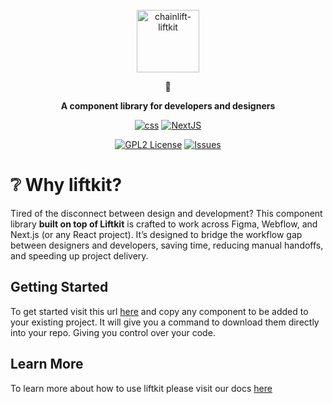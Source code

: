 <!-- markdownlint-disable -->
<br />
<div align="center">
  <a href="https://github.com/chainlift/liftkit">
    <img src="https://cdn.prod.website-files.com/657f62adb6ceeafe578853be/663050f5308115fcafd96bd6_liftkit%20wordmark%20blue.svg" height="100em" alt="chainlift-liftkit">
  </a>
  <p>🎢</p>
  <p>
    <strong>
      A component library for developers and designers
    </strong>
  </p>

[![css][css-shield]][css-url]
[![NextJS][nextjs-shield]][nextjs-url]

[![GPL2 License][license-shield]][license-url]
[![Issues][issues-shield]][issues-url]
</div>
<!-- markdownlint-restore -->

# :grey_question: Why liftkit?
Tired of the disconnect between design and development? This component library __built on top of Liftkit__ is crafted to work across Figma, Webflow, and Next.js (or any React project). It’s designed to bridge the workflow gap between designers and developers, saving time, reducing manual handoffs, and speeding up project delivery.

## Getting Started
To get started visit this url [here](https://liftkit.pages.dev/) and copy any component to be added to your existing project. It will give you a command to download them directly into your repo. Giving you control over your code.

## Learn More
To learn more about how to use liftkit please visit our docs [here](https://locrian-challenge-f8e.notion.site/)

<!-- MARKDOWN LINKS & IMAGES -->
[nextjs-shield]: https://img.shields.io/badge/Next.js-000000.svg?style=for-the-badge&logo=next.js&logoColor=white
[nextjs-url]: https://github.com/vercel/next.js
[nix-shield]: https://img.shields.io/badge/nix-0175C2?style=for-the-badge&logo=NixOS&logoColor=white
[nix-url]: https://nixos.org/
[css-shield]: https://img.shields.io/badge/CSS3-1572B6.svg?style=for-the-badge&logo=css3&logoColor=white
[css-url]: https://developer.mozilla.org/en-US/docs/Web/CSS
[shadcn-shield]: https://img.shields.io/badge/shadcn-registry-%23EDE9FE.svg?style=for-the-badge&logo=vercel&logoColor=black
[shadcn-url]: https://ui.shadcn.com/docs/registry

[license-shield]: https://img.shields.io/github/license/chainlift/liftkit.svg?style=for-the-badge
[license-url]: https://github.com/chainlift/liftkit/blob/master/LICENSE
[issues-shield]: https://img.shields.io/github/issues/chainlift/liftkit.svg?style=for-the-badge
[issues-url]: https://github.com/chainlift/liftkit/issues
[license-shield]: https://img.shields.io/github/license/chainlift/liftkit.svg?style=for-the-badge
[license-url]: https://github.com/chainlift/liftkit/blob/master/LICENSE
